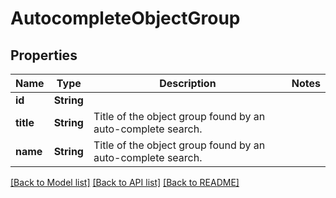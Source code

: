 # AutocompleteObjectGroup

## Properties

Name | Type | Description | Notes
------------ | ------------- | ------------- | -------------
**id** | **String** |  | 
**title** | **String** | Title of the object group found by an auto-complete search. | 
**name** | **String** | Title of the object group found by an auto-complete search. | 

[[Back to Model list]](../README.md#documentation-for-models) [[Back to API list]](../README.md#documentation-for-api-endpoints) [[Back to README]](../README.md)


